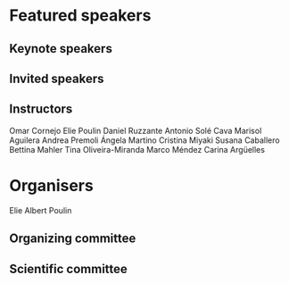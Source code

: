 # Featured speakers

## Keynote speakers


## Invited speakers


## Instructors
Omar Cornejo
Elie Poulin
Daniel Ruzzante
Antonio Solé Cava
Marisol Aguilera
Andrea Premoli
Ángela Martino
Cristina Miyaki
Susana Caballero
Bettina Mahler
Tina Oliveira-Miranda
Marco Méndez
Carina Argüelles

# Organisers
Elie Albert Poulin

## Organizing committee


## Scientific committee
